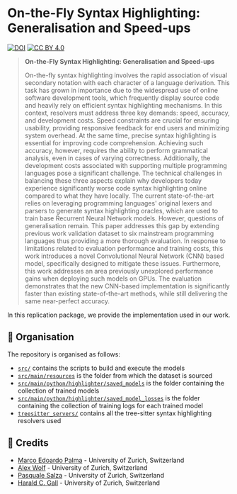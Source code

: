 # On-the-Fly Syntax Highlighting: Generalisation and Speed-ups

[![DOI](https://zenodo.org/badge/DOI/10.5281/zenodo.14162905.svg)](https://doi.org/10.5281/zenodo.14162905)
[![CC BY 4.0](https://img.shields.io/badge/license-CC%20BY--NC%204.0-lightgrey.svg)](http://creativecommons.org/licenses/by-nc/4.0/)

> **On-the-Fly Syntax Highlighting: Generalisation and Speed-ups**
>
> On-the-fly syntax highlighting involves the rapid association of visual secondary notation with each character of a language derivation.
This task has grown in importance due to the widespread use of online software development tools, which frequently display source code
and heavily rely on efficient syntax highlighting mechanisms.
In this context, resolvers must address three key demands: speed, accuracy, and development costs.
Speed constraints are crucial for ensuring usability, providing responsive feedback for end users and minimizing system overhead.
At the same time, precise syntax highlighting is essential for improving code comprehension.
Achieving such accuracy, however, requires the ability to perform grammatical analysis, even in cases of varying correctness.
Additionally, the development costs associated with supporting multiple programming languages pose a significant challenge.
The technical challenges in balancing these three aspects explain why developers today experience significantly worse code syntax highlighting online compared to what they have locally.
The current state-of-the-art relies on leveraging programming languages' original lexers and parsers to generate syntax highlighting oracles,
which are used to train base Recurrent Neural Network models.
However, questions of generalisation remain.
This paper addresses this gap by extending previous work validation dataset to six mainstream programming languages thus providing a more thorough evaluation.
In response to limitations related to evaluation performance and training costs, this work introduces a novel Convolutional Neural Network (CNN) based model,
specifically designed to mitigate these issues.
Furthermore, this work addresses an area previously unexplored performance gains when deploying such models on GPUs.
The evaluation demonstrates that the new CNN-based implementation is significantly faster than existing state-of-the-art methods,
while still delivering the same near-perfect accuracy.

In this replication package, we provide the implementation used in our work.

## :open_file_folder: Organisation

The repository is organised as follows:

* [`src/`](/src) contains the scripts to build and execute the models
* [`src/main/resources`](src/main/resources) is the folder from which the dataset is sourced
* [`src/main/python/highlighter/saved_models`](src/main/python/highlighter/saved_models) is the folder containing the collection of trained models
* [`src/main/python/highlighter/saved_model_losses`](src/main/python/highlighter/saved_models) is the folder containing the collection of training logs for each trained model
* [`treesitter_servers/`](/treesitter_servers) contains all the tree-sitter syntax highlighting resolvers used

## :pray: Credits

* [Marco Edoardo Palma](mailto:marcoepalma@ifi.uzh.ch) - University of Zurich, Switzerland
* [Alex Wolf](mailto:alex.wolf@ifi.uzh.ch) - University of Zurich, Switzerland
* [Pasquale Salza](mailto:salza@ifi.uzh.ch) - University of Zurich, Switzerland
* [Harald C. Gall](mailto:gall@ifi.uzh.ch) - University of Zurich, Switzerland


